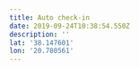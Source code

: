 ```yaml
---
title: Auto check-in
date: 2019-09-24T10:38:54.550Z
description: ''
lat: '38.147601'
lon: '20.780561'
---
```


